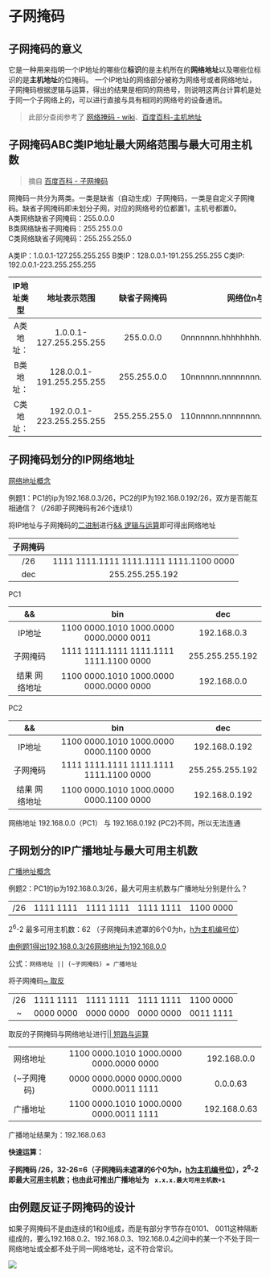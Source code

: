 # 子网掩码

## 子网掩码的意义

它是一种用来指明一个IP地址的哪些位**标识**的是主机所在的**网络地址**以及哪些位标识的是**主机地址**的位掩码。 一个IP地址的网络部分被称为网络号或者网络地址，子网掩码根据逻辑与运算，得出的结果是相同的网络号，则说明这两台计算机是处于同一个子网络上的，可以进行直接与具有相同的网络号的设备通讯。

> 此部分查阅参考了 [网络掩码 - wiki](https://zh.wikipedia.org/wiki/%E5%AD%90%E7%BD%91#%E7%BD%91%E7%BB%9C%E6%8E%A9%E7%A0%81)、[百度百科-主机地址](https://baike.baidu.com/item/%E4%B8%BB%E6%9C%BA%E5%9C%B0%E5%9D%80) 


## 子网掩码ABC类IP地址最大网络范围与最大可用主机数

> 摘自 [百度百科 - 子网掩码](https://baike.baidu.com/item/%E5%AD%90%E7%BD%91%E6%8E%A9%E7%A0%81#11)

网掩码一共分为两类。一类是缺省（自动生成）子网掩码，一类是自定义子网掩码。缺省子网掩码即未划分子网，对应的网络号的位都置1，主机号都置0。  
A类网络缺省子网掩码：255.0.0.0  
B类网络缺省子网掩码：255.255.0.0  
C类网络缺省子网掩码：255.255.255.0  

A类IP：1.0.0.1-127.255.255.255
B类IP：128.0.0.1-191.255.255.255
C类IP: 192.0.0.1-223.255.255.255

|IP地址类型|地址表示范围|缺省子网掩码|网络位n与主机位h
|:-:|:-:|:-:|:-:|
|A类地址：|1.0.0.1-127.255.255.255|255.0.0.0|0nnnnnnn.hhhhhhhh.hhhhhhhh.hhhhhhhh
|B类地址：|128.0.0.1-191.255.255.255|255.255.0.0|10nnnnnn.nnnnnnnn.hhhhhhhh.hhhhhhhh
|C类地址：|192.0.0.1-223.255.255.255|255.255.255.0|110nnnnn.nnnnnnnn.nnnnnnnn.hhhhhhhh




## 子网掩码划分的IP网络地址

[网络地址概念](IP地址设计.md#网络地址与广播地址)

例题1：PC1的ip为192.168.0.3/26，PC2的IP为192.168.0.192/26，双方是否能互相通信？（/26即子网掩码有26个连续1）

将IP地址与子网掩码的[二进制](https://zh.wikihow.com/%E4%BB%8E%E5%8D%81%E8%BF%9B%E5%88%B6%E8%BD%AC%E6%8D%A2%E4%B8%BA%E4%BA%8C%E8%BF%9B%E5%88%B6)进行[&& 逻辑与运算](https://baike.baidu.com/item/%E9%80%BB%E8%BE%91%E4%B8%8E)即可得出网络地址

|子网掩码||
|:-:|:-:|
|/26|1111 1111.1111 1111.1111 1111.1100 0000
|dec|255.255.255.192

PC1

|&&|bin|dec|
|:-:|:-:|:-:|
|IP地址| 1100 0000.1010 1000.0000 0000.0000 0011|192.168.0.3
|子网掩码|1111 1111.1111 1111.1111 1111.1100 0000|255.255.255.192
|结果 网络地址|1100 0000.1010 1000.0000 0000.0000 0000|192.168.0.0

PC2

|&&|bin|dec|
|:-:|:-:|:-:|
|IP地址| 1100 0000.1010 1000.0000 0000.1100 0000|192.168.0.192
|子网掩码|1111 1111.1111 1111.1111 1111.1100 0000|255.255.255.192
|结果 网络地址|1100 0000.1010 1000.0000 0000.1100 0000|192.168.0.192

网络地址 192.168.0.0（PC1） 与 192.168.0.192 (PC2)不同，所以无法连通

## 子网划分的IP广播地址与最大可用主机数

[广播地址概念](IP地址设计.md#网络地址与广播地址)

例题2：PC1的ip为192.168.0.3/26，最大可用主机数与广播地址分别是什么？


||||||
|:-:|:-:|:-:|:-:|:-:|
|/26|1111 1111|1111 1111|1111 1111|1100 0000 

2<sup>6</sup>-2 最多可用主机数：62 （子网掩码未遮罩的6个0为h，[h为主机编号位](IP地址设计.md#ip地址的种类)）

[由例题1得出192.168.0.3/26网络地址为192.168.0.0](子网掩码的作用.md#子网掩码划分的IP网络地址)


公式：`网络地址 || (~子网掩码) = 广播地址`

 将子网掩码[~ 取反](https://developer.mozilla.org/zh-CN/docs/Web/JavaScript/Reference/Operators/Bitwise_Operators)

||||||
|:-:|:-:|:-:|:-:|:-:|
|/26|1111 1111|1111 1111|1111 1111|1100 0000 
|~|0000 0000|0000 0000|0000 0000|0011 1111

取反的子网掩码与网络地址进行[|| 短路与运算](https://developer.mozilla.org/zh-CN/docs/Web/JavaScript/Reference/Operators/Logical_Operators)

||||
|:-:|:-:|:-:|
|网络地址|1100 0000.1010 1000.0000 0000.0000 0000|192.168.0.0
|(~子网掩码)|0000 0000.0000 0000.0000 0000.0011 1111|0.0.0.63
|广播地址|1100 0000.1010 1000.0000 0000.0011 1111|192.168.0.63

广播地址结果为：192.168.0.63

**快速运算：**

**子网掩码 /26，32-26=6（子网掩码未遮罩的6个0为h，[h为主机编号位](IP地址设计.md#ip地址的种类)），2<sup>6</sup>-2即最大<ins>可用</ins>主机数；也由此可推出广播地址为**  **` x.x.x.最大可用主机数+1`**


## 由例题反证子网掩码的设计

如果子网掩码不是由连续的1和0组成，而是有部分字节存在0101、 0011这种隔断组成的，要么192.168.0.2、192.168.0.3、192.168.0.4之间中的某一个不处于同一网络地址或全都不处于同一网络地址，这不符合常识。

![](https://i.postimg.cc/J4WHR5By/Snipaste-2019-07-14-15-04-15.png)






